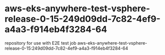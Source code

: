 # aws-eks-anywhere-test-vsphere-release-0-15-249d09dd-7c82-4ef9-a4a3-f914eb4f3284-64
repository for use with E2E test job aws-eks-anywhere-test-vsphere-release-0-15:249d09dd-7c82-4ef9-a4a3-f914eb4f3284-64
